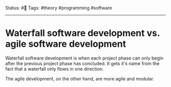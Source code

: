 Status: #🌱
Tags: #theory #programming #software
***
# Waterfall software development vs. agile software development

Waterfall software development is when each project phase can only begin after the previous project phase has concluded. It gets it's name from the fact that a waterfall only flows in one direction.

The agile development, on the other hand, are more agile and modular.